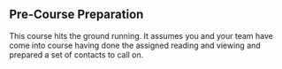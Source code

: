 ## Pre-Course Preparation

This course hits the ground running. It assumes you and your team have come into course having done the assigned reading and viewing and prepared a set of contacts to call on.
